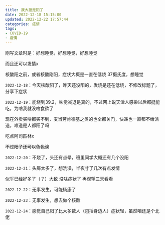 ```yaml
---
title: 我大抵是阳了
date: 2022-12-18 15:15:00
updated: 2022-12-22 17:57:44
categories: 疫情
tags:
- COVID-19
- 疫情
---
```

刚写文章时是：好想睡觉，好想睡觉，好想睡觉  

而且还可以发情x
<!-- more -->

核酸阳之前，或者核酸刚阳，症状大概是一直在低烧 37摄氏度，想睡觉  

``2022-12-18``：今天核酸阳了，昨天还没阳的，发烧是还在低烧，不修改标题了，分享下症状  

``2022-12-19``：能烧到39.2，味觉减退是真的，不过网上说天津人感染以后都挺能吃，为啥我就没啥食欲了  

现在外卖买啥都买不到，麦当劳肯德基之类的也全都关门，快递也一直都不给派送，难道是人都阳了吗  

吃点阿司匹林x  

~~不过阳了还可以色色诶~~  

``2022-12-20``：不烧了，头还有点晕，班里同学大概还有几个没阳  

``2022-12-21``：头屑太多了，想洗澡，半夜寸了几次有点发情  

似乎已经好多了（？）大致 没啥症状了 再观望三天看看  

``2022-12-22``：无事发生，可能杨康了  

``2022-12-23``：无事发生，想去做个核酸  

``2022-12-24``：感觉自己阳了比大多数人（包括身边人）症状轻，虽然咱还是个北佬  
